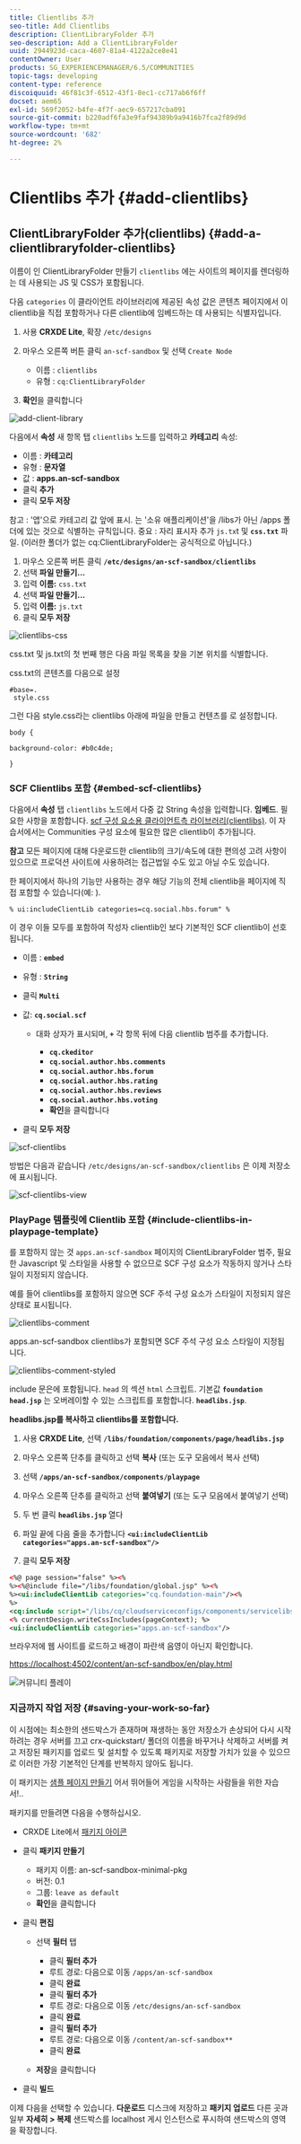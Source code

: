 ```yaml
---
title: Clientlibs 추가
seo-title: Add Clientlibs
description: ClientLibraryFolder 추가
seo-description: Add a ClientLibraryFolder
uuid: 2944923d-caca-4607-81a4-4122a2ce8e41
contentOwner: User
products: SG_EXPERIENCEMANAGER/6.5/COMMUNITIES
topic-tags: developing
content-type: reference
discoiquuid: 46f81c3f-6512-43f1-8ec1-cc717ab6f6ff
docset: aem65
exl-id: 569f2052-b4fe-4f7f-aec9-657217cba091
source-git-commit: b220adf6fa3e9faf94389b9a9416b7fca2f89d9d
workflow-type: tm+mt
source-wordcount: '682'
ht-degree: 2%

---
```


# Clientlibs 추가 {#add-clientlibs}

## ClientLibraryFolder 추가(clientlibs) {#add-a-clientlibraryfolder-clientlibs}

이름이 인 ClientLibraryFolder 만들기 `clientlibs` 에는 사이트의 페이지를 렌더링하는 데 사용되는 JS 및 CSS가 포함됩니다.

다음 `categories` 이 클라이언트 라이브러리에 제공된 속성 값은 콘텐츠 페이지에서 이 clientlib을 직접 포함하거나 다른 clientlib에 임베드하는 데 사용되는 식별자입니다.

1. 사용 **CRXDE Lite**, 확장 `/etc/designs`

1. 마우스 오른쪽 버튼 클릭 `an-scf-sandbox` 및 선택 `Create Node`

   * 이름 : `clientlibs`
   * 유형 : `cq:ClientLibraryFolder`

1. **확인**&#x200B;을 클릭합니다

![add-client-library](assets/add-client-library.png)

다음에서 **속성** 새 항목 탭 `clientlibs` 노드를 입력하고 **카테고리** 속성:

* 이름 : **카테고리**
* 유형 : **문자열**
* 값 : **apps.an-scf-sandbox**
* 클릭 **추가**
* 클릭 **모두 저장**

참고 : &#39;앱&#39;으로 카테고리 값 앞에 표시. 는 &#39;소유 애플리케이션&#39;을 /libs가 아닌 /apps 폴더에 있는 것으로 식별하는 규칙입니다.  중요 : 자리 표시자 추가 `js.tx`t 및 **`css.txt`** 파일. (이러한 폴더가 없는 cq:ClientLibraryFolder는 공식적으로 아닙니다.)

1. 마우스 오른쪽 버튼 클릭 **`/etc/designs/an-scf-sandbox/clientlibs`**
1. 선택 **파일 만들기...**
1. 입력 **이름:** `css.txt`
1. 선택 **파일 만들기...**
1. 입력 **이름:** `js.txt`
1. 클릭 **모두 저장**

![clientlibs-css](assets/clientlibs-css.png)

css.txt 및 js.txt의 첫 번째 행은 다음 파일 목록을 찾을 기본 위치를 식별합니다.

css.txt의 콘텐츠를 다음으로 설정

```
#base=.
 style.css
```

그런 다음 style.css라는 clientlibs 아래에 파일을 만들고 컨텐츠를 로 설정합니다.

`body {`

`background-color: #b0c4de;`

`}`

### SCF Clientlibs 포함 {#embed-scf-clientlibs}

다음에서 **속성** 탭 `clientlibs` 노드에서 다중 값 String 속성을 입력합니다. **임베드**. 필요한 사항을 포함합니다. [scf 구성 요소용 클라이언트측 라이브러리(clientlibs)](/help/communities/client-customize.md#clientlibs-for-scf). 이 자습서에서는 Communities 구성 요소에 필요한 많은 clientlib이 추가됩니다.

**참고** 모든 페이지에 대해 다운로드한 clientlib의 크기/속도에 대한 편의성 고려 사항이 있으므로 프로덕션 사이트에 사용하려는 접근법일 수도 있고 아닐 수도 있습니다.

한 페이지에서 하나의 기능만 사용하는 경우 해당 기능의 전체 clientlib을 페이지에 직접 포함할 수 있습니다(예: ).

`% ui:includeClientLib categories=cq.social.hbs.forum" %`

이 경우 이들 모두를 포함하여 작성자 clientlib인 보다 기본적인 SCF clientlib이 선호됩니다.

* 이름 : **`embed`**
* 유형 : **`String`**
* 클릭 **`Multi`**
* 값: **`cq.social.scf`**

   * 대화 상자가 표시되며, **`+`** 각 항목 뒤에 다음 clientlib 범주를 추가합니다.

      * **`cq.ckeditor`**
      * **`cq.social.author.hbs.comments`**
      * **`cq.social.author.hbs.forum`**
      * **`cq.social.author.hbs.rating`**
      * **`cq.social.author.hbs.reviews`**
      * **`cq.social.author.hbs.voting`**
      * **확인**&#x200B;을 클릭합니다

* 클릭 **모두 저장**

![scf-clientlibs](assets/scf-clientlibs.png)

방법은 다음과 같습니다 `/etc/designs/an-scf-sandbox/clientlibs` 은 이제 저장소에 표시됩니다.

![scf-clientlibs-view](assets/scf-clientlibs1.png)

### PlayPage 템플릿에 Clientlib 포함 {#include-clientlibs-in-playpage-template}

를 포함하지 않는 것 `apps.an-scf-sandbox` 페이지의 ClientLibraryFolder 범주, 필요한 Javascript 및 스타일을 사용할 수 없으므로 SCF 구성 요소가 작동하지 않거나 스타일이 지정되지 않습니다.

예를 들어 clientlibs를 포함하지 않으면 SCF 주석 구성 요소가 스타일이 지정되지 않은 상태로 표시됩니다.

![clientlibs-comment](assets/clientlibs-comment.png)

apps.an-scf-sandbox clientlibs가 포함되면 SCF 주석 구성 요소 스타일이 지정됩니다.

![clientlibs-comment-styled](assets/clientlibs-comment1.png)

include 문은에 포함됩니다. `head` 의 섹션 `html` 스크립트. 기본값 **`foundation head.jsp`** 는 오버레이할 수 있는 스크립트를 포함합니다. **`headlibs.jsp`**.

**headlibs.jsp를 복사하고 clientlibs를 포함합니다.**

1. 사용 **CRXDE Lite**, 선택 **`/libs/foundation/components/page/headlibs.jsp`**

1. 마우스 오른쪽 단추를 클릭하고 선택 **복사** (또는 도구 모음에서 복사 선택)
1. 선택 **`/apps/an-scf-sandbox/components/playpage`**
1. 마우스 오른쪽 단추를 클릭하고 선택 **붙여넣기** (또는 도구 모음에서 붙여넣기 선택)
1. 두 번 클릭 **`headlibs.jsp`** 열다
1. 파일 끝에 다음 줄을 추가합니다
   **`<ui:includeClientLib categories="apps.an-scf-sandbox"/>`**

1. 클릭 **모두 저장**

```xml
<%@ page session="false" %><%
%><%@include file="/libs/foundation/global.jsp" %><%
%><ui:includeClientLib categories="cq.foundation-main"/><%
%>
<cq:include script="/libs/cq/cloudserviceconfigs/components/servicelibs/servicelibs.jsp"/>
<% currentDesign.writeCssIncludes(pageContext); %>
<ui:includeClientLib categories="apps.an-scf-sandbox"/>
```

브라우저에 웹 사이트를 로드하고 배경이 파란색 음영이 아닌지 확인합니다.

[https://localhost:4502/content/an-scf-sandbox/en/play.html](https://localhost:4502/content/an-scf-sandbox/en/play.html)

![커뮤니티 플레이](assets/community-play.png)

### 지금까지 작업 저장 {#saving-your-work-so-far}

이 시점에는 최소한의 샌드박스가 존재하며 재생하는 동안 저장소가 손상되어 다시 시작하려는 경우 서버를 끄고 crx-quickstart/ 폴더의 이름을 바꾸거나 삭제하고 서버를 켜고 저장된 패키지를 업로드 및 설치할 수 있도록 패키지로 저장할 가치가 있을 수 있으므로 이러한 가장 기본적인 단계를 반복하지 않아도 됩니다.

이 패키지는 [샘플 페이지 만들기](/help/communities/create-sample-page.md) 어서 뛰어들어 게임을 시작하는 사람들을 위한 자습서!..

패키지를 만들려면 다음을 수행하십시오.

* CRXDE Lite에서 [패키지 아이콘](https://localhost:4502/crx/packmgr/)
* 클릭 **패키지 만들기**

   * 패키지 이름: an-scf-sandbox-minimal-pkg
   * 버전: 0.1
   * 그룹: `leave as default`
   * **확인**&#x200B;을 클릭합니다

* 클릭 **편집**

   * 선택 **필터** 탭

      * 클릭 **필터 추가**
      * 루트 경로: 다음으로 이동 `/apps/an-scf-sandbox`
      * 클릭 **완료**
      * 클릭 **필터 추가**
      * 루트 경로: 다음으로 이동 `/etc/designs/an-scf-sandbox`
      * 클릭 **완료**
      * 클릭 **필터 추가**
      * 루트 경로: 다음으로 이동 `/content/an-scf-sandbox**`
      * 클릭 **완료**
   * **저장**&#x200B;을 클릭합니다


* 클릭 **빌드**

이제 다음을 선택할 수 있습니다. **다운로드** 디스크에 저장하고 **패키지 업로드** 다른 곳과 일부 **자세히 > 복제** 샌드박스를 localhost 게시 인스턴스로 푸시하여 샌드박스의 영역을 확장합니다.
